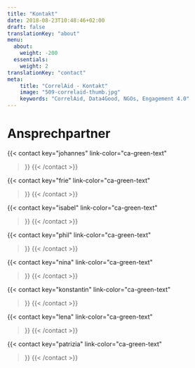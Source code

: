 ```yaml
---
title: "Kontakt"
date: 2018-08-23T10:48:46+02:00
draft: false
translationKey: "about"
menu:
  about:
    weight: -200
  essentials:
    weight: 2
translationKey: "contact"
meta:
    title: "CorrelAid - Kontakt"
    image: "509-correlaid-thumb.jpg"
    keywords: "CorrelAid, Data4Good, NGOs, Engagement 4.0"
---
```



# Ansprechpartner
{{< contact
    key="johannes"
    link-color="ca-green-text"
>}}
{{< /contact >}}


{{< contact
    key="frie"
    link-color="ca-green-text"
>}}
{{< /contact >}}


{{< contact
    key="isabel"
    link-color="ca-green-text"
>}}
{{< /contact >}}

 
{{< contact
    key="phil"
    link-color="ca-green-text"
>}}
{{< /contact >}}


{{< contact
    key="nina"
    link-color="ca-green-text"
>}}
{{< /contact >}}


{{< contact
    key="konstantin"
    link-color="ca-green-text"
>}}
{{< /contact >}}

{{< contact
    key="lena"
    link-color="ca-green-text"
>}}
{{< /contact >}}


{{< contact
    key="patrizia"
    link-color="ca-green-text"
>}}
{{< /contact >}}